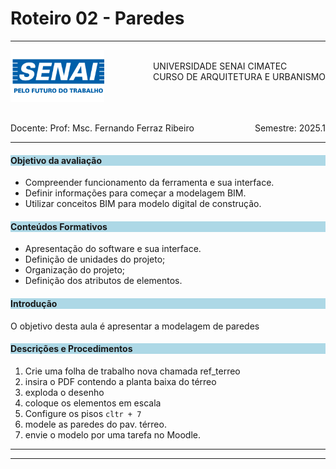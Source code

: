 # Roteiro 02 - Paredes

-----

<div style= "align: top;">

<span style="float: left;">
<img src="../figs_gerais/senai_logo.png" width="150">

</span>
<span style="float: right;"><br>
UNIVERSIDADE SENAI CIMATEC <br>
CURSO DE ARQUITETURA E URBANISMO

</span>


</div>

<br><br><br><br><br><br>

<div>
    <span style="float: left;">Docente: Prof: Msc. Fernando Ferraz Ribeiro</span>
    <span style="float: right;">Semestre: 2025.1</span>
</div>

<br>

---

<h4 style="background:lightblue">

Objetivo da avaliação

</h4>

- Compreender funcionamento da ferramenta e sua interface.
- Definir informações para começar a modelagem BIM.
- Utilizar conceitos BIM para modelo digital de construção.


<h4 style="background:lightblue">
Conteúdos Formativos

</h4>

 - Apresentação do software e sua interface.
 - Definição de unidades do projeto;
 - Organização do projeto;
 - Definição dos atributos de elementos.

<h4 style="background:lightblue">
Introdução

</h4>

O objetivo desta aula é apresentar a modelagem de paredes 

<h4 style="background:lightblue"> Descrições e Procedimentos</h4>

1. Crie uma folha de trabalho nova chamada ref_terreo
2. insira o PDF contendo a planta baixa do térreo
3. exploda o desenho
4. coloque os elementos em escala
5. Configure os pisos ```cltr + 7```
6. modele as paredes do pav. térreo.
7. envie o modelo por uma tarefa no Moodle.
_______________
_______________
